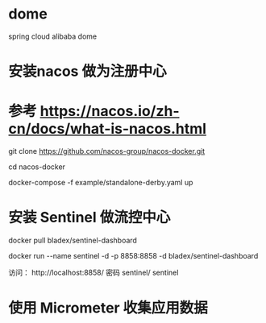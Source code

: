 # dome
spring cloud alibaba dome
# 安装nacos 做为注册中心
# 参考 https://nacos.io/zh-cn/docs/what-is-nacos.html 

git clone https://github.com/nacos-group/nacos-docker.git

cd nacos-docker

docker-compose -f example/standalone-derby.yaml up

# 安装 Sentinel  做流控中心
docker pull bladex/sentinel-dashboard

docker run --name sentinel -d -p 8858:8858 -d bladex/sentinel-dashboard

访问： http://localhost:8858/   密码 sentinel/ sentinel

# 使用 Micrometer 收集应用数据